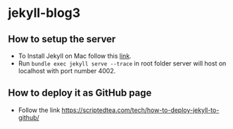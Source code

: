 # jekyll-blog3


## How to setup the server
* To Install Jekyll on Mac follow this [link](https://jekyllrb.com/docs/installation/macos/).
* Run `bundle exec jekyll serve --trace` in root folder server will host on localhost with port number 4002.


## How to deploy it as GitHub page
* Follow the link https://scriptedtea.com/tech/how-to-deploy-jekyll-to-github/
